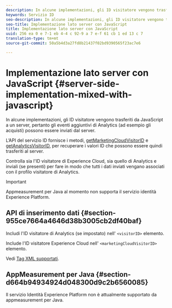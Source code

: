 ```yaml
---
description: In alcune implementazioni, gli ID visitatore vengono trasferiti da JavaScript a un server, pertanto gli eventi aggiuntivi di Analytics (ad esempio gli acquisti) possono essere inviati dal server.
keywords: Servizio ID
seo-description: In alcune implementazioni, gli ID visitatore vengono trasferiti da JavaScript a un server, pertanto gli eventi aggiuntivi di Analytics (ad esempio gli acquisti) possono essere inviati dal server.
seo-title: Implementazione lato server con JavaScript
title: Implementazione lato server con JavaScript
uuid: 256 ea 0 e 7-1 eb 4-4 c 92-9 a 7 e-f 61 cb 1 ed 13 c 7
translation-type: tm+mt
source-git-commit: 50a5b4d3a27fd8b21437f02bd9390565f23ac7e6

---
```



# Implementazione lato server con JavaScript {#server-side-implementation-mixed-with-javascript}

In alcune implementazioni, gli ID visitatore vengono trasferiti da JavaScript a un server, pertanto gli eventi aggiuntivi di Analytics (ad esempio gli acquisti) possono essere inviati dal server.

L’API del servizio ID fornisce i metodi, [getMarketingCloudVisitorID](../../library/get-set/getmcvid.md) e [getAnalyticsVisitorID](../../library/get-set/getanalyticsvisitorid.md), per recuperare i valori ID che possono essere quindi trasferiti al server.

Controlla sia l&#39;ID visitatore di Experience Cloud, sia quello di Analytics e inviali (se presenti) per fare in modo che tutti i dati inviati vengano associati con il profilo visitatore di Analytics.

>[!IMPORTANT]
>
>Appmeasurement per Java al momento non supporta il servizio identità Experience Platform.

## API di inserimento dati {#section-955ce7664a4646d38b3005cb2df40baf}

Includi l&#39;ID visitatore di Analytics (se impostato) nell&#39; `<visitorID>` elemento.

Include l&#39;ID visitatore Experience Cloud nell&#39; `<marketingCloudVisitorID>` elemento.

Vedi [Tag XML supportati](https://marketing.adobe.com/developer/en_US/documentation/data-insertion/r-supported-tags).

## AppMeasurement per Java {#section-d664b94934924d048300d9c2b6560085}

Il servizio Identità Experience Platform non è attualmente supportato da appmeasurement per Java.
